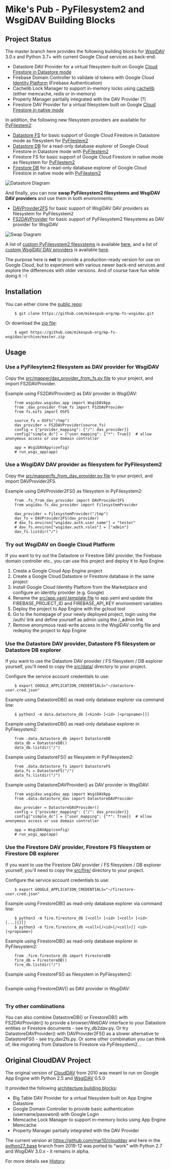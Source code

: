 # Mike's Pub - PyFilesystem2 and WsgiDAV Building Blocks

## Project Status ##
The master branch here provides the following building blocks for [WsgiDAV](https://wsgidav.readthedocs.io/) 3.0.x and Python 3.7+ with current Google Cloud services as back-end.
  * Datastore DAV Provider for a virtual filesystem built on Google [Cloud Firestore in Datastore mode](https://cloud.google.com/datastore/docs/)
  * Firebase Domain Controller to validate id tokens with Google Cloud [Identity Platform](https://cloud.google.com/identity-platform/docs/) (Firebase Authentication)
  * Cachelib Lock Manager to support in-memory locks using [cachelib](https://github.com/pallets/cachelib) (either memcache, redis or in-memory)
  * Property Manager partially integrated with the DAV Provider (?)
  * Firestore DAV Provider for a virtual filesystem built on Google [Cloud Firestore in native mode](https://cloud.google.com/firestore/docs/)

In addition, the following new filesystem providers are available for [PyFilestem2](https://docs.pyfilesystem.org/):
  * [Datastore FS](https://github.com/mikespub-org/mp-fs-wsgidav/blob/master/src/data/datastore_fs.py) for basic support of Google Cloud Firestore in Datastore mode as filesystem for [PyFilestem2](https://docs.pyfilesystem.org/)
  * [Datastore DB](https://github.com/mikespub-org/mp-fs-wsgidav/blob/master/src/data/datastore_db.py) for a read-only database explorer of Google Cloud Firestore in Datastore mode with [PyFilestem2](https://docs.pyfilesystem.org/)
  * Firestore FS for basic support of Google Cloud Firestore in native mode as filesystem for [PyFilestem2](https://docs.pyfilesystem.org/)
  * [Firestore DB](https://github.com/mikespub-org/mp-fs-wsgidav/blob/master/src/fire/firestore_db.py) for a read-only database explorer of Google Cloud Firestore in native mode with [PyFilestem2](https://docs.pyfilesystem.org/)

![Datastore Diagram](https://github.com/mikespub-org/mp-fs-wsgidav/raw/master/src/static/diagram.jpg)

And finally, you can now **swap PyFilesystem2 filesystems and WsgiDAV DAV providers** and use them in both environments:
  * [DAVProvider2FS](https://github.com/mikespub-org/mp-fs-wsgidav/blob/master/src/mapper/fs_from_dav_provider.py) for basic support of WsgiDAV DAV providers as filesystem for PyFilesystem2
  * [FS2DAVProvider](https://github.com/mikespub-org/mp-fs-wsgidav/blob/master/src/mapper/dav_provider_from_fs.py) for basic support of PyFilesystem2 filesystems as DAV provider for WsgiDAV

![Swap Diagram](https://github.com/mikespub-org/mp-fs-wsgidav/raw/master/src/static/diagram2.jpg)

A list of [custom PyFilesystem2 filesystems](https://www.pyfilesystem.org/page/index-of-filesystems/) is available [here](https://www.pyfilesystem.org/page/index-of-filesystems/), and
a list of [custom WsgiDAV DAV providers](https://wsgidav.readthedocs.io/en/latest/user_guide_custom_providers.html) is available [here](https://wsgidav.readthedocs.io/en/latest/user_guide_custom_providers.html).

The purpose here is **not** to provide a production-ready version for use on Google Cloud, but to experiment with various newer back-end services and explore the differences with older versions. And of course have fun while doing it :-)

## Installation ##

You can either clone the [public repo](https://github.com/mikespub-org/mp-fs-wsgidav):
```
    $ git clone https://github.com/mikespub-org/mp-fs-wsgidav.git
```

Or download the [zip file](https://github.com/mikespub-org/mp-fs-wsgidav/archive/master.zip):
```
    $ wget https://github.com/mikespub-org/mp-fs-wsgidav/archive/master.zip
```

## Usage ##

### Use a PyFilesytem2 filesystem as DAV provider for WsgiDAV ###

Copy the [src/mapper/dav_provider_from_fs.py file](https://github.com/mikespub-org/mp-fs-wsgidav/raw/master/src/mapper/dav_provider_from_fs.py) to your project, and import FS2DAVProvider.

Example using FS2DAVProvider() as DAV provider in WsgiDAV:

```
    from wsgidav.wsgidav_app import WsgiDAVApp
    from .dav_provider_from_fs import FS2DAVProvider
    from fs.osfs import OSFS
    
    source_fs = OSFS("/tmp")
    dav_provider = FS2DAVProvider(source_fs)
    config = {"provider_mapping": {"/": dav_provider}}
    config["simple_dc"] = {"user_mapping": {"*": True}}  # allow anonymous access or use domain controller
    
    app = WsgiDAVApp(config)
    # run_wsgi_app(app)
```

### Use a WsgiDAV DAV provider as filesystem for PyFilesystem2 ###

Copy the [src/mapper/fs_from_dav_provider.py file](https://github.com/mikespub-org/mp-fs-wsgidav/raw/master/src/mapper/fs_from_dav_provider.py) to your project, and import DAVProvider2FS.

Example using DAVProvider2FS() as filesystem in PyFilesystem2:

```
    from .fs_from_dav_provider import DAVProvider2FS
    from wsgidav.fs_dav_provider import FilesystemProvider
    
    dav_provider = FilesystemProvider("/tmp")
    dav_fs = DAVProvider2FS(dav_provider)
    # dav_fs.environ["wsgidav.auth.user_name"] = "tester"
    # dav_fs.environ["wsgidav.auth.roles"] = ["admin"]
    dav_fs.listdir("/")
```

### Try out WsgiDAV on Google Cloud Platform ###

If you want to try out the Datastore or Firestore DAV provider, the Firebase domain controller etc., you can use this project and deploy it to App Engine.

1. Create a Google Cloud App Engine project
2. Create a Google Cloud Datastore or Firestore database in the same project
3. Install Google Cloud Identity Platform from the Marketplace and configure an identity provider (e.g. Google)
4. Rename the [src/app.yaml.template file](https://github.com/mikespub-org/mp-fs-wsgidav/raw/master/src/app.yaml.template) to app.yaml and update the FIREBASE_PROJECT_ID and FIREBASE_API_KEY environment variables
5. Deploy the project to App Engine with the gcloud tool
6. Go to the homepage of your newly deployed project, login using the /auth/ link and define yourself as admin using the /_admin link
7. Remove anonymous read-write access in the WsgiDAV config file and redeploy the project to App Engine

### Use the Datastore DAV provider, Datastore FS filesystem or Datastore DB explorer ###

If you want to use the Datastore DAV provider / FS filesystem / DB explorer yourself, you'll need to copy the [src/data/](https://github.com/mikespub-org/mp-fs-wsgidav/tree/master/src/data) directory to your project.

Configure the service account credentials to use:

```
    $ export GOOGLE_APPLICATION_CREDENTIALS="~/datastore-user.cred.json"
```

Example using DatastoreDB() as read-only database explorer via command line:

```
    $ python3 -m data.datastore_db [<kind> [<id> [<propname>]]]
```

Example using DatastoreDB() as read-only database explorer in PyFilesystem2:

```
    from .data.datastore_db import DatastoreDB
    data_db = DatastoreDB()
    data_db.listdir("/")
```

Example using DatastoreFS() as filesystem in PyFilesystem2:

```
    from .data.datastore_fs import DatastoreFS
    data_fs = DatastoreFS("/")
    data_fs.listdir("/")
```

Example using DatastoreDAVProvider() as DAV provider in WsgiDAV:

```
    from wsgidav.wsgidav_app import WsgiDAVApp
    from .data.datastore_dav import DatastoreDAVProvider
    
    dav_provider = DatastoreDAVProvider()
    config = {"provider_mapping": {"/": dav_provider}}
    config["simple_dc"] = {"user_mapping": {"*": True}}  # allow anonymous access or use domain controller
    
    app = WsgiDAVApp(config)
    # run_wsgi_app(app)
```

### Use the Firestore DAV provider, Firestore FS filesystem or Firestore DB explorer ###

If you want to use the Firestore DAV provider / FS filesystem / DB explorer yourself, you'll need to copy the [src/fire/](https://github.com/mikespub-org/mp-fs-wsgidav/tree/master/src/fire) directory to your project.

Configure the service account credentials to use:

```
    $ export GOOGLE_APPLICATION_CREDENTIALS="~/firestore-user.cred.json"
```

Example using FirestoreDB() as read-only database explorer via command line:

```
    $ python3 -m fire.firestore_db [<coll> [<id> [<coll> [<id> [...]]]]]
    $ python3 -m fire.firestore_db <coll>[/<id>[/<coll>]] <id>[<propname>]
```

Example using FirestoreDB() as read-only database explorer in PyFilesystem2:

```
    from .fire.firestore_db import FirestoreDB
    fire_db = FirestoreDB()
    fire_db.listdir("/")
```

Example using FirestoreFS() as filesystem in PyFilesystem2:

```
```

Example using FirestoreDAV() as DAV provider in WsgiDAV:

```
```

### Try other combinations ###

You can also combine DatastoreDB() or FirestoreDB() with FS2DAVProvider() to provide a browser/WebDAV interface to your Datastore entities or Firestore documents - see try_db2dav.py.
Or try DatastoreDAVProvider() with DAVProvider2FS() as a slower alternative to DatastoreFS() - see try_dav2fs.py.
Or some other combination you can think of, like migrating from Datastore to Firestore via PyFilesystem2...

## Original CloudDAV Project ##

The original version of [CloudDAV](https://github.com/mar10/clouddav) from 2010 was meant to run on Google App Engine with Python 2.5 and [WsgiDAV](https://github.com/mar10/wsgidav) 0.5.0

It provided the following [architecture building blocks](https://wsgidav.readthedocs.io/en/latest/reference_guide_architecture.html):
  * Big Table DAV Provider for a virtual filesystem built on App Engine Datastore
  * Google Domain Controller to provide basic authentication (username/password) with Google Login
  * Memcache Lock Manager to support in-memory locks using App Engine Memcache
  * Property Manager partially integrated with the DAV Provider

The current version at https://github.com/mar10/clouddav and here in the [python27_base](https://github.com/mikespub-org/mp-fs-wsgidav/tree/python27_base) branch from 2019-12 was ported to "work" with Python 2.7 and WsgiDAV 3.0.x - it remains in alpha.

For more details see [History](https://github.com/mikespub-org/mp-fs-wsgidav/blob/master/HISTORY.md).
